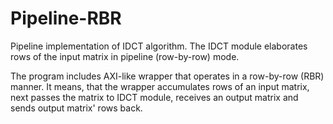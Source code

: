 # Pipeline-RBR
Pipeline implementation of IDCT algorithm. The IDCT module elaborates rows of
the input matrix in pipeline (row-by-row) mode.

The program includes AXI-like wrapper that operates in a row-by-row (RBR)
manner. It means, that the wrapper accumulates rows of an input matrix,
next passes the matrix to IDCT module, receives an output matrix and sends
output matrix' rows back.

